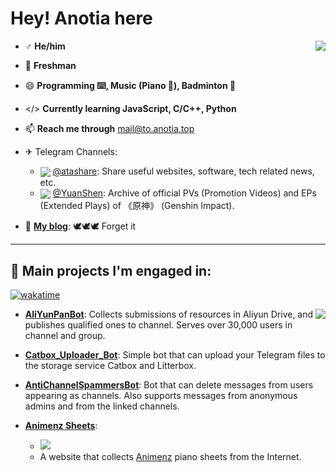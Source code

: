 # Hey! Anotia here

<img align="right" src="https://github-readme-stats.vercel.app/api?username=AnotiaWang&count_private=true&hide_title=true&include_all_commits=true&show_icons=true&layout=compact">

- ♂ **He/him**

- 📖 **Freshman**

- 😄 **Programming ⌨️, Music (Piano 🎹), Badminton 🏸**

- </> **Currently learning JavaScript, C/C++, Python**

- 📫 **Reach me through** [mail@to.anotia.top](mailto:mail@to.anotia.top)

- ✈ Telegram Channels:
  - <img align="center" src="https://shields.io/endpoint?style=social&url=https://telegram-badge-4mbpu8e0fit4.runkit.sh/?url=https://t.me/atashare"> <a href="https://t.me/atashare">@atashare</a>: Share useful websites, software, tech related news, etc.
  - <img align="center" src="https://shields.io/endpoint?style=social&url=https://telegram-badge-4mbpu8e0fit4.runkit.sh/?url=https://t.me/yuanshen"> <a href="https://t.me/YuanShen">@YuanShen</a>: Archive of official PVs (Promotion Videos) and EPs (Extended Plays) of 《原神》 (Genshin Impact).

- 💬 **[My blog](https://blog.anotia.top)**: 🕊️🕊️🕊️ Forget it

---

## 🔧 Main projects I'm engaged in:

[![wakatime](https://wakatime.com/badge/user/c98806ef-7db6-41f3-8769-dd3f17b38c0a.svg)](https://wakatime.com/@c98806ef-7db6-41f3-8769-dd3f17b38c0a)

<img align="right" src="https://github-readme-stats.vercel.app/api/top-langs/?username=AnotiaWang&layout=compact&hide=html,css">

- **[AliYunPanBot](https://t.me/AliYunPanBot)**: Collects submissions of resources in Aliyun Drive, and publishes qualified ones to channel. Serves over 30,000 users in channel and group.

- **[Catbox_Uploader_Bot](https://github.com/AnotiaWang/TG_Catbox_Uploader)**: Simple bot that can upload your Telegram files to the storage service Catbox and Litterbox.

- **[AntiChannelSpammersBot](https://github.com/AnotiaWang/AntiChannelSpammersBot)**: Bot that can delete messages from users appearing as channels. Also supports messages from anonymous admins and from the linked channels.

- **[Animenz Sheets](https://animenz.anotia.top)**:
  - [![](https://data.jsdelivr.com/v1/package/gh/AnotiaWang/animenz/badge)](https://www.jsdelivr.com/package/gh/AnotiaWang/animenz) 
  - A website that collects [Animenz](https://space.bilibili.com/6075139/) piano sheets from the Internet.
